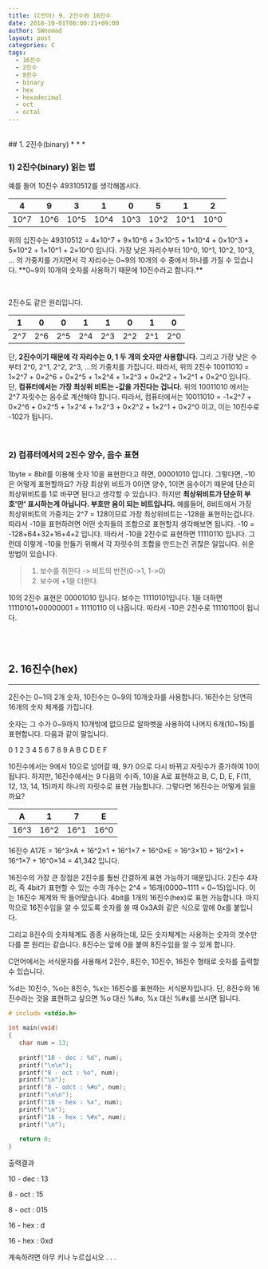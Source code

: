 ```yaml
---
title: (C언어) 9. 2진수와 16진수
date: 2018-10-01T06:00:21+09:00
author: SWnomad
layout: post
categories: C
tags:
  - 16진수
  - 2진수
  - 8진수
  - binary
  - hex
  - hexadecimal
  - oct
  - octal
---
```


<br>
## 1. 2진수(binary)
* * *

<br>

### 1) 2진수(binary) 읽는 법

예를 들어 10진수 49310512를 생각해봅시다.

|4|9|3|1|0|5|1|2|
|-|-|-|-|-|-|-|-|
|10^7|10^6|10^5|10^4|10^3|10^2|10^1|10^0|

위의 십진수는 49310512 = 4×10^7 + 9×10^6 + 3×10^5 + 1×10^4 + 0×10^3 + 5×10^2 + 1×10^1 + 2×10^0 입니다. 가장 낮은 자리수부터 10^0, 10^1, 10^2, 10^3, ... 의 가중치를 가지면서 각 자리수는 0~9의 10개의 수 중에서 하나를 가질 수 있습니다. **0~9의 10개의 숫자를 사용하기 때문에 10진수라고 합니다.**

<br>

2진수도 같은 원리입니다. 

|1|0|0|1|1|0|1|0|
|-|-|-|-|-|-|-|-|
|2^7|2^6|2^5|2^4|2^3|2^2|2^1|2^0|

단, **2진수이기 때문에 각 자리수는 0, 1 두 개의 숫자만 사용합니다.** 그리고 가장 낮은 수부터 2^0, 2^1, 2^2, 2^3, ...의 가중치를 가집니다. 따라서, 위의 2진수 10011010 = 1×2^7 + 0×2^6 + 0×2^5 + 1×2^4 + 1×2^3 + 0×2^2 + 1×2^1 + 0×2^0 입니다. 단, **컴퓨터에서는 가장 최상위 비트는 -값을 가진다는 겁니다.** 위의 10011010 에서는 2^7 자릿수는 음수로 계산해야 합니다. 따라서, 컴퓨터에서는 10011010 = -1×2^7 + 0×2^6 + 0×2^5 + 1×2^4 + 1×2^3 + 0×2^2 + 1×2^1 + 0×2^0 이고, 이는 10진수로 -102가 됩니다.

<br>

### 2) 컴퓨터에서의 2진수 양수, 음수 표현

1byte = 8bit를 이용해 숫자 10을 표현한다고 하면, 00001010 입니다. 그렇다면, -10은 어떻게 표현할까요? 가장 최상위 비트가 0이면 양수, 1이면 음수이기 때문에 단순히 최상위비트를 1로 바꾸면 된다고 생각할 수 있습니다. 하지만 **최상위비트가 단순히 부호'만' 표시하는게 아닙니다. 부호만 음이 되는 비트입니다.** 예를들어, 8비트에서 가장 최상위비트의 가중치는 2^7 = 128이므로 가장 최상위비트는 -128을 표현하는겁니다. 따라서 -10을 표현하려면 어떤 숫자들의 조합으로 표현할지 생각해보면 됩니다. -10 = -128+64+32+16+4+2 입니다. 따라서 -10을 2진수로 표현하면 11110110 입니다. 그런데 이렇게 -10을 만들기 위해서 각 자릿수의 조합을 만드는건 귀찮은 일입니다. 쉬운 방법이 있습니다.

> 1. 보수를 취한다 -> 비트의 반전(0->1, 1->0)
> 2. 보수에 +1을 더한다.


10의 2진수 표현은 00001010 입니다. 보수는 11110101입니다. 1을 더하면 11110101+00000001 = 11110110 이 나옵니다. 따라서 -10은 2진수로 11110110이 됩니다.

<br>

<br>

## 2. 16진수(hex)
* * *

2진수는 0~1의 2개 숫자, 10진수는 0~9의 10개숫자를 사용합니다. 16진수는 당연히 16개의 숫자 체계를 가집니다.

숫자는 그 수가 0~9까지 10개밖에 없으므로 알파벳을 사용하여 나머지 6개(10~15)를 표현합니다. 다음과 같이 말입니다.

0 1 2 3 4 5 6 7 8 9 A B C D E F

10진수에서는 9에서 10으로 넘어갈 때, 9가 0으로 다시 바뀌고 자릿수가 증가하여 10이 됩니다. 하지만, 16진수에서는 9 다음의 수(즉, 10)을 A로 표현하고 B, C, D, E, F(11, 12, 13, 14, 15)까지 하나의 자릿수로 표현 가능합니다. 그렇다면 16진수는 어떻게 읽을까요?

|A|1|7|E|
|-|-|-|-|
|16^3|16^2|16^1|16^0|

16진수 A17E = 16^3×A + 16^2×1 + 16^1×7 + 16^0×E = 16^3×10 + 16^2×1 + 16^1×7 + 16^0×14 = 41,342 입니다.

16진수의  가장 큰 장점은 2진수를 훨씬 간결하게 표현 가능하기 때문입니다. 2진수 4자리, 즉 4bit가 표현할 수 있는 수의 개수는 2^4 = 16개(0000~1111 = 0~15)입니다. 이는 16진수 체계와 딱 들어맞습니다. 4bit를 1개의 16진수(hex)로 표현 가능합니다. 마지막으로 16진수임을 알 수 있도록 숫자를 쓸 때 0x3A와 같은 식으로 앞에 0x를 붙입니다.

그리고 8진수의 숫자체계도 종종 사용하는데, 모든 숫자체계는 사용하는 숫자의 갯수만 다를 뿐 원리는 같습니다. 8진수는 앞에 0을 붙여 8진수임을 알 수 있게 합니다.

C언어에서는 서식문자를 사용해서 2진수, 8진수, 10진수, 16진수 형태로 숫자를 출력할 수 있습니다.

%d는 10진수, %o는 8진수, %x는 16진수를 표현하는 서식문자입니다. 단, 8진수와 16진수라는 것을 표현하고 싶으면 %o 대신 %#o, %x 대신 %#x를 쓰시면 됩니다.

~~~ c
# include <stdio.h>

int main(void)
{
   char num = 13;
   
   printf("10 - dec : %d", num);
   printf("\n\n");
   printf("8 - oct : %o", num);
   printf("\n");
   printf("8 - odct : %#o", num);
   printf("\n\n");
   printf("16 - hex : %x", num);
   printf("\n");
   printf("16 - hex : %#x", num);
   printf("\n");
   
   return 0;
}
~~~

출력결과

10 - dec : 13

8 - oct : 15

8 - oct : 015

16 - hex : d

16 - hex : 0xd

계속하려면 아무 키나 누르십시오 . . . 